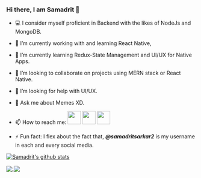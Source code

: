 ### Hi there, I am Samadrit 👋
- 💻 I consider myself proficient in Backend with the likes of NodeJs and MongoDB.
- 🔭 I’m currently working with and learning React Native,
- 🌱 I’m currently learning Redux-State Management and UI/UX for Native Apps.
- 👯 I’m looking to collaborate on projects using MERN stack or React Native.
- 🤔 I’m looking for help with UI/UX.
- 💬 Ask me about Memes XD.
- 📫 How to reach me: 
  [<img src="https://img.icons8.com/fluent/48/000000/instagram-new.png" width="35" height="35"/>](https://www.instagram.com/samadritsarkar2) [<img src="https://img.icons8.com/color/48/000000/linkedin.png" width="35" height="35"/>](https://www.linkedin.com/in/samadritsarkar2/) [<img src="https://img.icons8.com/color/48/000000/twitter.png" width="35" height="35"/>](https://twitter.com/samadritsarkar2)
  
- ⚡ Fun fact: I flex about the fact that, ***@samadritsarkar2*** is my username in each and every social media.

[![Samadrit's github stats](https://github-readme-stats.vercel.app/api?username=samadritsarkar2&theme=react)](https://github.com/samadritsarkar2)

<a href="https://github.com/samadritsarkar2/bttv2">
  <img src="https://github-readme-stats.vercel.app/api/pin/?username=samadritsarkar2&repo=bttv2&theme=react" align="center" />
</a>

<a href="https://github.com/samadritsarkar2/sp-blog">
  <img src="https://github-readme-stats.vercel.app/api/pin/?username=samadritsarkar2&repo=sp-blog&theme=react" align="center" />
</a>
